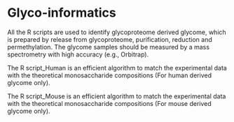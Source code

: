 # Glyco-informatics
All the R scripts are used to identify glycoproteome derived glycome, which is prepared by release from glycoproteome, purification, reduction and permethylation. The glycome samples should be measured by a mass spectrometry with high accuracy (e.g., Orbitrap). 

The R script_Human is an efficient algorithm to match the experimental data with the theoretical monosaccharide compositions (For human derived glycome only).

The R script_Mouse is an efficient algorithm to match the experimental data with the theoretical monosaccharide compositions (For mouse derived glycome only).
